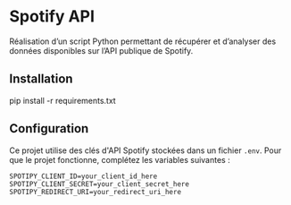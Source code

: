 # Spotify API

Réalisation d’un script Python permettant de récupérer et d’analyser des données disponibles sur l’API publique de Spotify.

## Installation

pip install -r requirements.txt

## Configuration

Ce projet utilise des clés d'API Spotify stockées dans un fichier `.env`. Pour que le projet fonctionne, complétez les variables suivantes :

```
SPOTIPY_CLIENT_ID=your_client_id_here
SPOTIPY_CLIENT_SECRET=your_client_secret_here
SPOTIPY_REDIRECT_URI=your_redirect_uri_here
```
